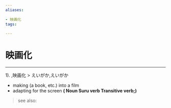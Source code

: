 ```yaml
---
aliases:
    
- 映画化
tags:
    
---
```


# 映画化
---
1).
,映画化 > えいがか,えいがか

- making (a book, etc.) into a film
- adapting for the screen
**( Noun Suru verb Transitive verb;)**
> see also: 
            